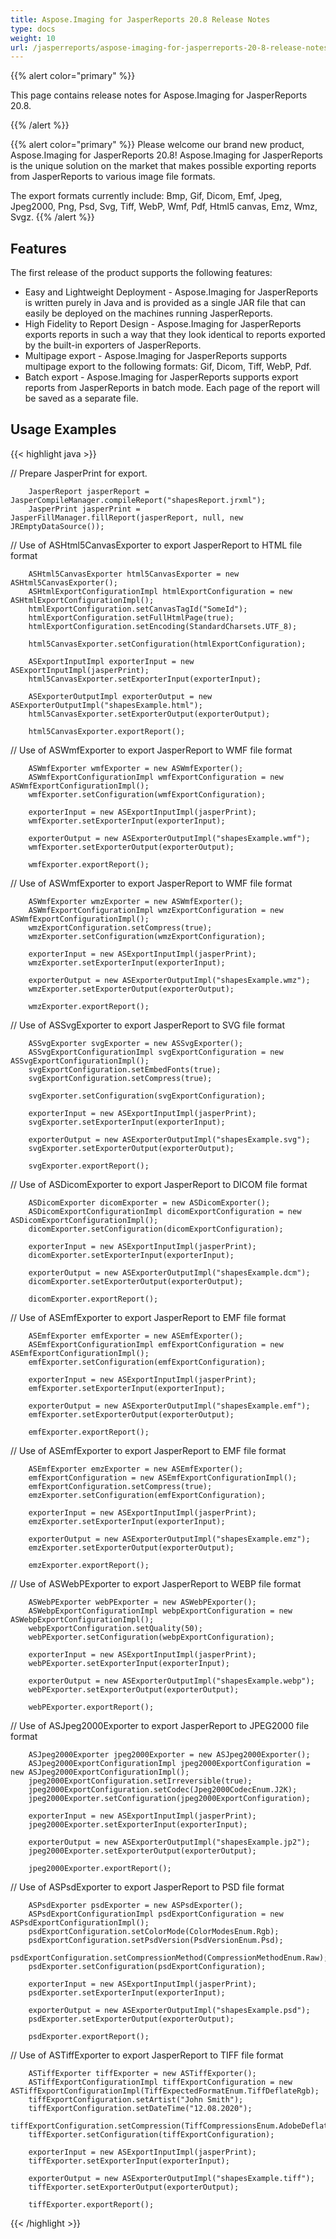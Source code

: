 ```yaml
---
title: Aspose.Imaging for JasperReports 20.8 Release Notes
type: docs
weight: 10
url: /jasperreports/aspose-imaging-for-jasperreports-20-8-release-notes/
---
```


{{% alert color="primary" %}}

This page contains release notes for Aspose.Imaging for JasperReports 20.8.

{{% /alert %}}

{{% alert color="primary" %}}
Please welcome our brand new product, Aspose.Imaging for JasperReports 20.8! Aspose.Imaging for JasperReports is the unique solution on the market that makes possible exporting reports from JasperReports to various image file formats.

The export formats currently include: Bmp, Gif, Dicom, Emf, Jpeg, Jpeg2000, Png, Psd, Svg, Tiff, WebP, Wmf, Pdf, Html5 canvas, Emz, Wmz, Svgz.
{{% /alert %}}

## Features

The first release of the product supports the following features:

- Easy and Lightweight Deployment - Aspose.Imaging for JasperReports is written purely in Java and is provided as a single JAR file that can easily be deployed on the machines running JasperReports.
- High Fidelity to Report Design - Aspose.Imaging for JasperReports exports reports in such a way that they look identical to reports exported by the built-in exporters of JasperReports.
- Multipage export -  Aspose.Imaging for JasperReports supports multipage export to the following formats:  Gif,  Dicom,  Tiff, WebP, Pdf.
- Batch export - Aspose.Imaging for JasperReports supports export reports from JasperReports in batch mode. Each page of the report will be saved as a separate file.

## Usage Examples

{{< highlight java >}}

//      Prepare JasperPrint for export.

        JasperReport jasperReport = JasperCompileManager.compileReport("shapesReport.jrxml");
        JasperPrint jasperPrint = JasperFillManager.fillReport(jasperReport, null, new JREmptyDataSource());

//      Use of ASHtml5CanvasExporter to export JasperReport to HTML file format

        ASHtml5CanvasExporter html5CanvasExporter = new ASHtml5CanvasExporter();
        ASHtmlExportConfigurationImpl htmlExportConfiguration = new ASHtmlExportConfigurationImpl();
        htmlExportConfiguration.setCanvasTagId("SomeId");
        htmlExportConfiguration.setFullHtmlPage(true);
        htmlExportConfiguration.setEncoding(StandardCharsets.UTF_8);

        html5CanvasExporter.setConfiguration(htmlExportConfiguration);

        ASExportInputImpl exporterInput = new ASExportInputImpl(jasperPrint);
        html5CanvasExporter.setExporterInput(exporterInput);

        ASExporterOutputImpl exporterOutput = new ASExporterOutputImpl("shapesExample.html");
        html5CanvasExporter.setExporterOutput(exporterOutput);

        html5CanvasExporter.exportReport();
//      Use of ASWmfExporter to export JasperReport to WMF file format

        ASWmfExporter wmfExporter = new ASWmfExporter();
        ASWmfExportConfigurationImpl wmfExportConfiguration = new ASWmfExportConfigurationImpl();
        wmfExporter.setConfiguration(wmfExportConfiguration);

        exporterInput = new ASExportInputImpl(jasperPrint);
        wmfExporter.setExporterInput(exporterInput);

        exporterOutput = new ASExporterOutputImpl("shapesExample.wmf");
        wmfExporter.setExporterOutput(exporterOutput);

        wmfExporter.exportReport();
//      Use of ASWmfExporter to export JasperReport to WMF file format

        ASWmfExporter wmzExporter = new ASWmfExporter();
        ASWmfExportConfigurationImpl wmzExportConfiguration = new ASWmfExportConfigurationImpl();
        wmzExportConfiguration.setCompress(true);
        wmzExporter.setConfiguration(wmzExportConfiguration);

        exporterInput = new ASExportInputImpl(jasperPrint);
        wmzExporter.setExporterInput(exporterInput);

        exporterOutput = new ASExporterOutputImpl("shapesExample.wmz");
        wmzExporter.setExporterOutput(exporterOutput);

        wmzExporter.exportReport();
//      Use of ASSvgExporter to export JasperReport to SVG file format

        ASSvgExporter svgExporter = new ASSvgExporter();
        ASSvgExportConfigurationImpl svgExportConfiguration = new ASSvgExportConfigurationImpl();
        svgExportConfiguration.setEmbedFonts(true);
        svgExportConfiguration.setCompress(true);

        svgExporter.setConfiguration(svgExportConfiguration);

        exporterInput = new ASExportInputImpl(jasperPrint);
        svgExporter.setExporterInput(exporterInput);

        exporterOutput = new ASExporterOutputImpl("shapesExample.svg");
        svgExporter.setExporterOutput(exporterOutput);

        svgExporter.exportReport();

//      Use of ASDicomExporter to export JasperReport to DICOM file format

        ASDicomExporter dicomExporter = new ASDicomExporter();
        ASDicomExportConfigurationImpl dicomExportConfiguration = new ASDicomExportConfigurationImpl();
        dicomExporter.setConfiguration(dicomExportConfiguration);

        exporterInput = new ASExportInputImpl(jasperPrint);
        dicomExporter.setExporterInput(exporterInput);

        exporterOutput = new ASExporterOutputImpl("shapesExample.dcm");
        dicomExporter.setExporterOutput(exporterOutput);

        dicomExporter.exportReport();


//      Use of ASEmfExporter to export JasperReport to EMF file format

        ASEmfExporter emfExporter = new ASEmfExporter();
        ASEmfExportConfigurationImpl emfExportConfiguration = new ASEmfExportConfigurationImpl();
        emfExporter.setConfiguration(emfExportConfiguration);

        exporterInput = new ASExportInputImpl(jasperPrint);
        emfExporter.setExporterInput(exporterInput);

        exporterOutput = new ASExporterOutputImpl("shapesExample.emf");
        emfExporter.setExporterOutput(exporterOutput);

        emfExporter.exportReport();


//      Use of ASEmfExporter to export JasperReport to EMF file format

        ASEmfExporter emzExporter = new ASEmfExporter();
        emfExportConfiguration = new ASEmfExportConfigurationImpl();
        emfExportConfiguration.setCompress(true);
        emzExporter.setConfiguration(emfExportConfiguration);

        exporterInput = new ASExportInputImpl(jasperPrint);
        emzExporter.setExporterInput(exporterInput);

        exporterOutput = new ASExporterOutputImpl("shapesExample.emz");
        emzExporter.setExporterOutput(exporterOutput);

        emzExporter.exportReport();
//      Use of ASWebPExporter to export JasperReport to WEBP file format

        ASWebPExporter webPExporter = new ASWebPExporter();
        ASWebpExportConfigurationImpl webpExportConfiguration = new ASWebpExportConfigurationImpl();
        webpExportConfiguration.setQuality(50);
        webPExporter.setConfiguration(webpExportConfiguration);

        exporterInput = new ASExportInputImpl(jasperPrint);
        webPExporter.setExporterInput(exporterInput);

        exporterOutput = new ASExporterOutputImpl("shapesExample.webp");
        webPExporter.setExporterOutput(exporterOutput);

        webPExporter.exportReport();
//      Use of ASJpeg2000Exporter to export JasperReport to JPEG2000 file format

        ASJpeg2000Exporter jpeg2000Exporter = new ASJpeg2000Exporter();
        ASJpeg2000ExportConfigurationImpl jpeg2000ExportConfiguration = new ASJpeg2000ExportConfigurationImpl();
        jpeg2000ExportConfiguration.setIrreversible(true);
        jpeg2000ExportConfiguration.setCodec(Jpeg2000CodecEnum.J2K);
        jpeg2000Exporter.setConfiguration(jpeg2000ExportConfiguration);

        exporterInput = new ASExportInputImpl(jasperPrint);
        jpeg2000Exporter.setExporterInput(exporterInput);

        exporterOutput = new ASExporterOutputImpl("shapesExample.jp2");
        jpeg2000Exporter.setExporterOutput(exporterOutput);

        jpeg2000Exporter.exportReport();
//      Use of ASPsdExporter to export JasperReport to PSD file format

        ASPsdExporter psdExporter = new ASPsdExporter();
        ASPsdExportConfigurationImpl psdExportConfiguration = new ASPsdExportConfigurationImpl();
        psdExportConfiguration.setColorMode(ColorModesEnum.Rgb);
        psdExportConfiguration.setPsdVersion(PsdVersionEnum.Psd);
        psdExportConfiguration.setCompressionMethod(CompressionMethodEnum.Raw);
        psdExporter.setConfiguration(psdExportConfiguration);

        exporterInput = new ASExportInputImpl(jasperPrint);
        psdExporter.setExporterInput(exporterInput);

        exporterOutput = new ASExporterOutputImpl("shapesExample.psd");
        psdExporter.setExporterOutput(exporterOutput);

        psdExporter.exportReport();
//      Use of ASTiffExporter to export JasperReport to TIFF file format

        ASTiffExporter tiffExporter = new ASTiffExporter();
        ASTiffExportConfigurationImpl tiffExportConfiguration = new ASTiffExportConfigurationImpl(TiffExpectedFormatEnum.TiffDeflateRgb);
        tiffExportConfiguration.setArtist("John Smith");
        tiffExportConfiguration.setDateTime("12.08.2020");
        tiffExportConfiguration.setCompression(TiffCompressionsEnum.AdobeDeflate);
        tiffExporter.setConfiguration(tiffExportConfiguration);

        exporterInput = new ASExportInputImpl(jasperPrint);
        tiffExporter.setExporterInput(exporterInput);

        exporterOutput = new ASExporterOutputImpl("shapesExample.tiff");
        tiffExporter.setExporterOutput(exporterOutput);

        tiffExporter.exportReport();

{{< /highlight >}}
